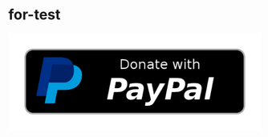 # for-test

<a href="[http://example.com](https://www.paypal.com/donate/?hosted_button_id=6JVBCB3XTATYE" target="_blank">
    <img src="https://raw.githubusercontent.com/magefast/for-test/refs/heads/main/paypal-donate-button.png" alt="Donate with PayPal" />
</a>
